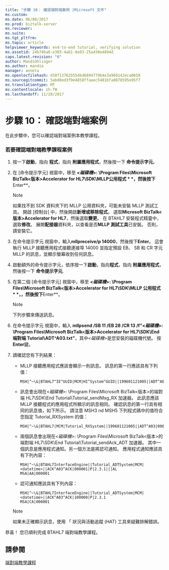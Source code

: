 ```yaml
---
title: "步驟 10： 確認端對端案例 |Microsoft 文件"
ms.custom: 
ms.date: 06/08/2017
ms.prod: biztalk-server
ms.reviewer: 
ms.suite: 
ms.tgt_pltfrm: 
ms.topic: article
helpviewer_keywords: end-to-end tutorial, verifying solution
ms.assetid: 24b74ba6-e303-4ab1-8a93-25a430e4894d
caps.latest.revision: "6"
author: MandiOhlinger
ms.author: mandia
manager: anneta
ms.openlocfilehash: d38f137625554bd689477964e3a969142eca0658
ms.sourcegitcommit: 5abd0ed3f9e4858ffaaec5481bfa8878595e95f7
ms.translationtype: MT
ms.contentlocale: zh-TW
ms.lasthandoff: 11/28/2017
---
```

# <a name="step-10-verify-the-end-to-end-scenario"></a>步驟 10： 確認端對端案例
在此步驟中，您可以確認端對端案例本教學課程。  
  
### <a name="to-verify-the-end-to-end-tutorial-scenario"></a>若要確認端對端教學課程案例  
  
1.  按一下**啟動**，指向 **程式**，指向 **附屬應用程式**，然後按一下 **命令提示字元**。  
  
2.  在 [命令提示字元] 視窗中，移至  **\<*磁碟機*\>: \Program Files\Microsoft BizTalk\<版本\>Accelerator for HL7\SDK\MLLP公用程式 * *，然後按下**Enter**。  
  
    > [!NOTE]
    >  如果找不到 SDK 資料夾下的 MLLP 公用資料夾，可能未安裝 MLLP 測試工具。 開啟 [控制台] 中，然後開啟**新增或移除程式**。 選取**Microsoft BizTalk\<版本\>Accelerator for HL7**，然後選取**變更**。 在 BTAHL7 安裝程式精靈中，選取**修改**。 展開**配接器**資料夾，以查看是否**MLLP 測試工具**已安裝。 否則，請安裝它。  
  
3.  在命令提示字元 視窗中，輸入**mllpreceive/p 14000**，然後按下**Enter**。 這會執行 MLLP 接聽應用程式接聽連接埠 14000 並指定預設 EB、 SB 和 CR 字元 MLLP 的訊息，並顯示螢幕收到任何訊息。  
  
4.  啟動額外的命令提示字元，依序按一下**啟動**，指向**程式**，指向 **附屬應用程式**，然後按一下 **命令提示字元**.  
  
5.  在第二個 [命令提示字元] 視窗中，移至  **\<*磁碟機*\>: \Program Files\Microsoft BizTalk\<版本\>Accelerator for HL7\SDK\MLLP 公用程式 * *，，然後按下**Enter**。  
  
    > [!NOTE]
    >  下列步驟來傳送訊息。  
  
6.  在命令提示字元 視窗中，輸入 **mllpsend /SB 11 /EB 28 /CR 13 /f"\<*磁碟機*\>: \Program Files\Microsoft BizTalk\<版本\>Accelerator for HL7\SDK\End 端對端 Tutorial\ADT^A03.txt"**，其中\<*磁碟機*\>是您安裝的磁碟機代號。 按 **Enter**鍵。  
  
7.  請確認您有下列結果：  
  
    -   MLLP 接聽應用程式應該會顯示一則訊息。 訊息的第一行應該具有下列值：  
  
        ```  
        MSH|^~\&|BTAHL7^IE^UUID|MCM|HI^System^GUID||199601121005||ADT^A04|000001|P|2.4|||SU|NE  
        ```  
  
    -   訊息會出現在\<*磁碟機*\>: \Program Files\Microsoft BizTalk\<版本\>的端對端 HL7\SDK\End Tutorial\Tutorial_sendMsg_RX 加速器。 此訊息應該 MLLP 接聽程式的應用程式所顯示的訊息相同。 確認訊息的第一行具有相同的訊息值，如下所示。 請注意 MSH3 nd MSH5 下列程式碼中的值符合您指定 Tutorial_RXSystem 的值：  
  
        ```  
        MSH|^~\&|BTAHL7|MCM|Tutorial_RXSystem||199601121005||ADT^A03|000001|P|2.3.1  
        ```  
  
    -   兩個訊息會出現在\<*磁碟機*\>: \Program Files\Microsoft BizTalk\<版本\>的端對端 HL7\SDK\End Tutorial\Tutorial_sendAck_ADT 加速器。 其中一個訊息是應用程式通知。另一個方法是將認可通知。 應用程式通知應該具有下列內容：  
  
        ```  
        MSH|^~\&|BTAHL7InterfaceEngine||Tutorial_ADTSystem|MCM|<datetime>||ACK^A03^ACK|000001|P|2.3.1|||AL  
        MSA|AA|000001  
        ```  
  
    -   認可通知應該具有下列內容：  
  
        ```  
        MSH|^~\&|BTAHL7InterfaceEngine||Tutorial_ADTSystem|MCM|<datetime>||ACK^A03^ACK|100000|P|2.3.1  
        MSA|CA|000001  
        ```  
  
    > [!NOTE]
    >  如果未正確顯示訊息，使用 「 狀況與活動追蹤 (HAT) 工具來疑難排解錯誤。  
  
 恭喜！ 您已順利完成 BTAHL7 端對端教學課程。  
  
## <a name="see-also"></a>請參閱  
 [端對端教學課程](../../adapters-and-accelerators/accelerator-hl7/end-to-end-tutorial1.md)